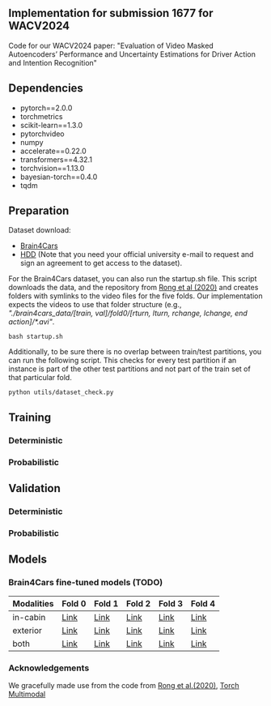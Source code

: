 ## Implementation for submission 1677 for WACV2024 
Code for our WACV2024 paper: "Evaluation of Video Masked Autoencoders’ Performance and Uncertainty Estimations for Driver Action and Intention Recognition"

## Dependencies
* pytorch==2.0.0 
* torchmetrics
* scikit-learn==1.3.0
* pytorchvideo
* numpy
* accelerate==0.22.0
* transformers==4.32.1
* torchvision==1.13.0
* bayesian-torch==0.4.0
* tqdm

## Preparation 
Dataset download:
* [Brain4Cars](http://brain4cars.com/)
* [HDD](https://usa.honda-ri.com/hdd) (Note that you need your official university e-mail to request and sign an agreement to get access to the dataset).

For the Brain4Cars dataset, you can also run the startup.sh file.
This script downloads the data, and the repository from [Rong et al (2020)](https://github.com/yaorong0921/Driver-Intention-Prediction) and creates folders with symlinks to the video files for the five folds. 
Our implementation expects the videos to use that folder structure (e.g., _"./brain4cars_data/[train, val]/fold0/[rturn, lturn, rchange, lchange, end action]/*.avi"_.
```
bash startup.sh
```

Additionally, to be sure there is no overlap between train/test partitions, you can run the following script.
This checks for every test partition if an instance is part of the other test partitions and not part of the train set of that particular fold.

```
python utils/dataset_check.py
```

## Training

### Deterministic

### Probabilistic

## Validation
### Deterministic

### Probabilistic


## Models

### Brain4Cars fine-tuned models (TODO)

| Modalities | Fold 0 | Fold 1 | Fold 2 | Fold 3 | Fold 4 |
|------------|-------------------------|-------------------------|-------------------------|-------------------------|-------------------------|
| in-cabin   | [Link](#) | [Link](#) | [Link](#) | [Link](#) | [Link](#) | 
| exterior   | [Link](#) | [Link](#) | [Link](#) | [Link](#) | [Link](#) | 
| both       | [Link](#) | [Link](#) | [Link](#) | [Link](#) | [Link](#) | 


### Acknowledgements

We gracefully made use from the code from [Rong et al.(2020)](https://github.com/yaorong0921/Driver-Intention-Prediction), [Torch Multimodal](https://github.com/facebookresearch/multimodal/blob/main/torchmultimodal/modules/layers/attention.py)
